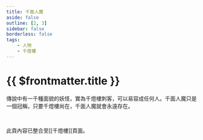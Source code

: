```yaml
---
title: 千面人魔
aside: false
outline: [2, 3]
sidebar: false
borderless: false
tags:
    - 人物
    - 千燈樓
---
```


# {{ $frontmatter.title }}

傳說中有一千種面貌的妖怪，實為千燈樓刺客，可以易容成任何人。千面人魔只是一個冠稱，只要千燈樓尚在，千面人魔就會永遠存在。

<br>

此頁內容已整合至[[千燈樓]]頁面。